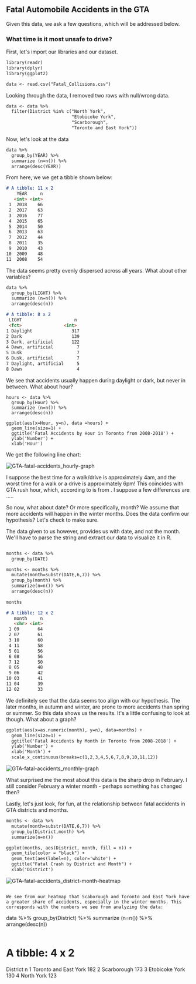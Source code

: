 ## Fatal Automobile Accidents in the GTA

Given this data, we ask a few questions, which will be addressed below.

### What time is it most unsafe to drive?

First, let's import our libraries and our dataset.
```markdown
library(readr)
library(dplyr)
library(ggplot2)

data <- read.csv("Fatal_Collisions.csv")
```

Looking through the data, I removed two rows with null/wrong data.

```markdown
data <- data %>% 
  filter(District %in% c("North York", 
                         "Etobicoke York", 
                         "Scarborough",
                         "Toronto and East York"))
```


Now, let's look at the data

``` markdown
data %>%
  group_by(YEAR) %>%
  summarize (n=n()) %>%
  arrange(desc(YEAR))
```

From here, we we get a tibble shown below:


``` markdown
# A tibble: 11 x 2
    YEAR     n
   <int> <int>
 1  2018    66
 2  2017    63
 3  2016    77
 4  2015    65
 5  2014    50
 6  2013    63
 7  2012    44
 8  2011    35
 9  2010    43
10  2009    48
11  2008    54
```

The data seems pretty evenly dispersed across all years. What about other variables?

``` markdown
data %>%
  group_by(LIGHT) %>%
  summarize (n=n()) %>%
  arrange(desc(n))
 ```
 
 ``` markdown
# A tibble: 8 x 2
  LIGHT                    n
  <fct>                <int>
1 Daylight               317
2 Dark                   139
3 Dark, artificial       122
4 Dawn, artificial         7
5 Dusk                     7
6 Dusk, artificial         7
7 Daylight, artificial     5
8 Dawn                     4
```

We see that accidents usually happen during daylight or dark, but never in between. What about hour?

```
hours <- data %>%
  group_by(Hour) %>%
  summarize (n=n()) %>%
  arrange(desc(n))
  
ggplot(aes(x=Hour, y=n), data =hours) + 
  geom_line(size=1) + 
  ggtitle('Fatal Accidents by Hour in Toronto from 2008-2018') +
  ylab('Number') +
  xlab('Hour')
```

We get the following line chart:

![GTA-fatal-accidents_hourly-graph](https://ky-feng.github.io/data-projects/GTA-fatal-accidents_hourly-graph.png)

I suppose the best time for a walk/drive is approximately 4am, and the worst time for a walk or a drive is approximately 6pm! This coincides with GTA rush hour, which, according to is from . I suppose a few differences are .....

So now, what about date? Or more specifically, month? We assume that more accidents will happen in the winter months. Does the data confirm our hypothesis? Let's check to make sure.

The data given to us however, provides us with date, and not the month. We'll have to parse the string and extract our data to visualize it in R.

``` markdown

months <- data %>%
  group_by(DATE)

months <- months %>% 
  mutate(month=substr(DATE,6,7)) %>%
  group_by(month) %>%
  summarize(n=n()) %>%
  arrange(desc(n))
  
months
```

``` markdown
# A tibble: 12 x 2
   month     n
   <chr> <int>
 1 09       64
 2 07       61
 3 10       60
 4 11       58
 5 01       56
 6 08       56
 7 12       50
 8 05       48
 9 06       42
10 03       41
11 04       39
12 02       33
```

We definitely see that the data seems too align with our hypothesis. The later months, in autumn and winter, are prone to more accidents than spring or summer. So this data shows us the results. It's a little confusing to look at though. What about a graph?

``` markdown
ggplot(aes(x=as.numeric(month), y=n), data=months) + 
  geom_line(size=1) + 
  ggtitle('Fatal Accidents by Month in Toronto from 2008-2018') +
  ylab('Number') +
  xlab('Month') +
  scale_x_continuous(breaks=c(1,2,3,4,5,6,7,8,9,10,11,12))
```
![GTA-fatal-accidents_monthly-graph](https://ky-feng.github.io/data-projects/GTA-fatal-accidents_monthly-graph.png)

What surprised me the most about this data is the sharp drop in February. I still consider February a winter month - perhaps something has changed then?


Lastly, let's just look, for fun, at the relationship between fatal accidents in GTA districts and months.

``` markdown
months <- data %>%
  mutate(month=substr(DATE,6,7)) %>%
  group_by(District,month) %>%
  summarize(n=n())

ggplot(months, aes(District, month, fill = n)) +
  geom_tile(color = "black") +
  geom_text(aes(label=n), color='white') +
  ggtitle("Fatal Crash by District and Month") +
  xlab('District')
```

![GTA-fatal-accidents_district-month-heatmap](https://ky-feng.github.io/data-projects/GTA-fatal-accidents_district-month-heatmap.png)

```

We see from our heatmap that Scaborough and Toronto and East York have a greater share of accidents, especially in the winter months. This corresponds with the numbers we see from analyzing the data:

```
data %>%
  group_by(District) %>%
  summarize (n=n()) %>%
  arrange(desc(n))
```
```
# A tibble: 4 x 2
  District                  n
  <fct>                 <int>
1 Toronto and East York   182
2 Scarborough             173
3 Etobicoke York          130
4 North York              123
```
